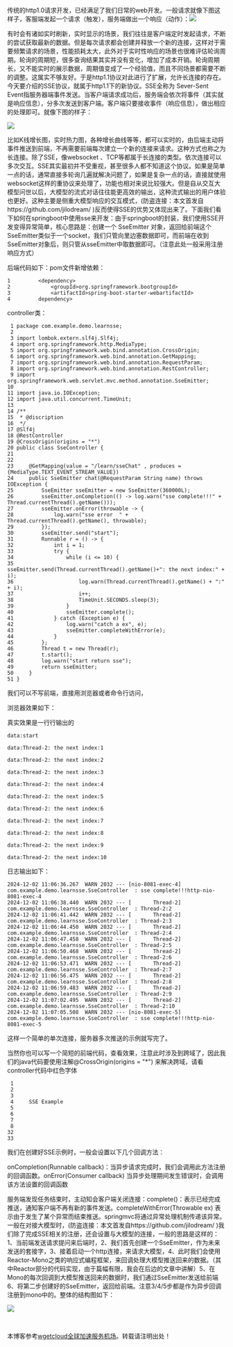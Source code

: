 
传统的http1\.0请求开发，已经满足了我们日常的web开发。一般请求就像下图这样子，客服端发起一个请求（触发），服务端做出一个响应（动作）：![](https://img2024.cnblogs.com/blog/704073/202412/704073-20241202111526759-1037869510.png)


有时会有诸如实时刷新，实时显示的场景，我们往往是客户端定时发起请求，不断的尝试获取最新的数据。但是每次请求都会创建并释放一个新的连接，这样对于需要频繁请求的场景，性能损耗太大，此外对于实时性响应的场景也很难评估轮询周期。轮询的周期短，很多查询结果其实并没有变化，增加了成本开销。轮询周期长，又不能实时的展示数据，周期值变成了一个经验值，而且不同场景都需要不断的调整。这属实不够友好。于是http1\.1协议对此进行了扩展，允许长连接的存在。今天要介绍的SSE协议，就属于http1\.1下的新协议。SSE全称为 Sever\-Sent Event指服务器端事件发送。当客户端请求成功后，服务端会依次将事件（其实就是响应信息），分多次发送到客户端。客户端只要接收事件（响应信息），做出相应的处理即可。就像下图的样子：


![](https://img2024.cnblogs.com/blog/704073/202412/704073-20241202111639038-282342583.png)


比如K线增长图，实时热力图，各种增长曲线等等，都可以实时的，由后端主动将事件推送到前端，不再需要前端每次建立一个新的连接来请求。这种方式也称之为长连接。除了SSE，像websocket 、TCP等都属于长连接的类型。依次连接可以多次交互。SSE其实最初并不受重视，甚至很多人都不知道这个协议。如果是简单一点的话，通常直接多轮询几遍就解决问题了，如果是复杂一点的话，直接就使用websocket这样的重协议来处理了，功能也相对来说比较强大。但是自从交互大模型问世以后，大模型的流式对话往往能更高效的输出，这种流式输出的用户体验也更好。这种主要是侧重大模型响应的交互模式，(防盗连接：本文首发自https://github.com/jilodream/ )反而使得SSE的优势又体现出来了。下面我们看下如何在springboot中使用sse来开发：由于springboot的封装，我们使用SSE开发变得异常简单，核心思路是：创建一个 SseEmitter 对象，返回给前端这个SseEmitter类似于一个socket，我们只管向里边塞数据即可，而前端在收到SseEmitter对象后，则只管从sseEmitter中取数据即可。（注意此处一般采用注册响应方式）


后端代码如下：pom文件新增依赖：




```
1         <dependency>
2             <groupId>org.springframework.bootgroupId>
3             <artifactId>spring-boot-starter-webartifactId>
4         dependency>
```


controller类：




```
 1 package com.example.demo.learnsse;
 2 
 3 import lombok.extern.slf4j.Slf4j;
 4 import org.springframework.http.MediaType;
 5 import org.springframework.web.bind.annotation.CrossOrigin;
 6 import org.springframework.web.bind.annotation.GetMapping;
 7 import org.springframework.web.bind.annotation.RequestParam;
 8 import org.springframework.web.bind.annotation.RestController;
 9 import org.springframework.web.servlet.mvc.method.annotation.SseEmitter;
10 
11 import java.io.IOException;
12 import java.util.concurrent.TimeUnit;
13 
14 /**
15  * @discription
16  */
17 @Slf4j
18 @RestController
19 @CrossOrigin(origins = "*")
20 public class SseController {
21 
22 
23     @GetMapping(value = "/learn/sseChat" , produces = {MediaType.TEXT_EVENT_STREAM_VALUE})
24     public SseEmitter chat(@RequestParam String name) throws IOException {
25         SseEmitter sseEmitter = new SseEmitter(360000L);
26         sseEmitter.onCompletion(() -> log.warn("sse complete!!!" + Thread.currentThread().getName()));
27         sseEmitter.onError(throwable -> {
28             log.warn("sse error  " + Thread.currentThread().getName(), throwable);
29         });
30         sseEmitter.send("start");
31         Runnable r = () -> {
32             int i = 1;
33             try {
34                 while (i <= 10) {
35                     sseEmitter.send(Thread.currentThread().getName()+": the next index:" + i);
36                     log.warn(Thread.currentThread().getName() + ":" + i);
37                     i++;
38                     TimeUnit.SECONDS.sleep(3);
39                 }
40                 sseEmitter.complete();
41             } catch (Exception e) {
42                 log.warn("catch a ex", e);
43                 sseEmitter.completeWithError(e);
44             }
45         };
46         Thread t = new Thread(r);
47         t.start();
48         log.warn("start return sse");
49         return sseEmitter;
50     }
51 }
```


我们可以不写前端，直接用浏览器或者命令行访问，


浏览器效果如下：


真实效果是一行行输出的




```
data:start

data:Thread-2: the next index:1

data:Thread-2: the next index:2

data:Thread-2: the next index:3

data:Thread-2: the next index:4

data:Thread-2: the next index:5

data:Thread-2: the next index:6

data:Thread-2: the next index:7

data:Thread-2: the next index:8

data:Thread-2: the next index:9

data:Thread-2: the next index:10
```


日志输出如下：




```
2024-12-02 11:06:36.267  WARN 2032 --- [nio-8081-exec-4] com.example.demo.learnsse.SseController  : sse complete!!!http-nio-8081-exec-4
2024-12-02 11:06:38.440  WARN 2032 --- [       Thread-2] com.example.demo.learnsse.SseController  : Thread-2:2
2024-12-02 11:06:41.442  WARN 2032 --- [       Thread-2] com.example.demo.learnsse.SseController  : Thread-2:3
2024-12-02 11:06:44.450  WARN 2032 --- [       Thread-2] com.example.demo.learnsse.SseController  : Thread-2:4
2024-12-02 11:06:47.458  WARN 2032 --- [       Thread-2] com.example.demo.learnsse.SseController  : Thread-2:5
2024-12-02 11:06:50.468  WARN 2032 --- [       Thread-2] com.example.demo.learnsse.SseController  : Thread-2:6
2024-12-02 11:06:53.471  WARN 2032 --- [       Thread-2] com.example.demo.learnsse.SseController  : Thread-2:7
2024-12-02 11:06:56.475  WARN 2032 --- [       Thread-2] com.example.demo.learnsse.SseController  : Thread-2:8
2024-12-02 11:06:59.483  WARN 2032 --- [       Thread-2] com.example.demo.learnsse.SseController  : Thread-2:9
2024-12-02 11:07:02.495  WARN 2032 --- [       Thread-2] com.example.demo.learnsse.SseController  : Thread-2:10
2024-12-02 11:07:05.508  WARN 2032 --- [nio-8081-exec-5] com.example.demo.learnsse.SseController  : sse complete!!!http-nio-8081-exec-5
```


这样一个简单的单次连接，服务器多次推送的示例就写完了。


当然你也可以写一个简短的前端代码，查看效果，注意此时涉及到跨域了，因此我们的java代码要使用注解@CrossOrigin(origins \= "\*") 来解决跨域，请看controller代码中红色字体




```
 1 
 2 
 3 
 4     SSE Example
 5 
 6 
 7     
 8     
32 
33 
```


我们在创建好SSE示例时，一般会设置以下几个回调方法：


onCompletion(Runnable callback)：当异步请求完成时，我们会调用此方法注册的回调函数。onError(Consumer callback) 当异步处理期间发生错误时，会调用该方法设置的回调函数


服务端发现任务结束时，主动知会客户端关闭连接：complete()：表示已经完成推送，通知客户端不再有新的事件发送。completeWithError(Throwable ex) 表示由于发生了某个异常而结束推送。springmvc将通过异常处理机制传递该异常。一般在对接大模型时，(防盗连接：本文首发自https://github.com/jilodream/ )我们除了完成SSE相关的注册，还会设置与大模型的连接，一般的思路是这样的：1、当前端发送请求提问来后端时，2、我们首先创建一个SseEmitter，作为未来发送的套接字，3、接着启动一个http连接，来请求大模型，4、此时我们会使用Reactor\-Mono之类的响应式编程框架，来回调处理大模型推送回来的数据。（其中Reactor部分的代码实现，由于篇幅有限，我会在后边的文章中讲解）5、在Mono的每次回调到大模型推送回来的数据时，我们通过SseEmitter发送给前端6、将第二步创建好的SseEmitter，返回给前端。注意3/4/5步都是作为异步回调注册到mono中的。整体的结构图如下：


![](https://img2024.cnblogs.com/blog/704073/202412/704073-20241202112327569-1502944797.png)


 


 本博客参考[wgetcloud全球加速服务机场](https://wa7.org)。转载请注明出处！

